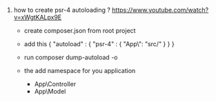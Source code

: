 1. how to create psr-4 autoloading ? 
	https://www.youtube.com/watch?v=xWgtKALpx9E
	- create composer.json from root project
	- add this
	{
		"autoload" : {
			"psr-4" : {
				"App\\": "src/" 
			}
		}
	}

	- run composer dump-autoload -o

	- the add namespace for you application
		- App\Controller
		- App\Model